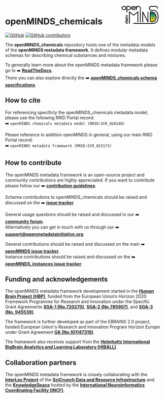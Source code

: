<a href="/img/openMINDS_chemicals_logo_light.png">
  <picture>
    <source media="(prefers-color-scheme: dark)" srcset="/img/openMINDS_chemicals_logo_dark.png">
    <source media="(prefers-color-scheme: light)" srcset="/img/openMINDS_chemicals_logo_light.png">
    <img alt="openMINDS_chemicals metadata model" src="/img/openMINDS_chemicals_logo_light.png" title="Logo created by U. Schlegel, L. Zehl, C. Hagen Blixhavn" align="right" height="70">
  </picture>
</a>

# openMINDS_chemicals

[![GitHub][license-shield]][license-url]
[![GitHub contributors][contributors-shield]][contributors-url]

The **openMINDS_chemicals** repository hosts one of the metadata models of the **openMINDS metadata framework**. It defines modular metadata schemas for describing chemical substances and mixtures.

To generally learn more about the openMINDS metadata framework please go to :arrow_right: [**ReadTheDocs**][docu-url].  
There you can also explore directly the :arrow_right: [**openMINDS_chemicals schema specifications**][docu-chemicals-url].

## How to cite

For referencing specificly the openMINDS_chemicals metadata model, please use the following RRID Portal record:  
:arrow_right:  `openMINDS chemicals metadata model (RRID:SCR_026248)`  

Please reference in addition openMINDS in general, using our main RRID Portal record:  
:arrow_right:  `openMINDS metadata framework (RRID:SCR_023173)`  

## How to contribute

The openMINDS metadata framework is an open-source project and community contributions are highly appreciated. If you want to contribute please follow our :arrow_right: [**contribution guidelines**][contribution-url].

Schema contributions to openMINDS_chemicals should be raised and discussed on the :arrow_right: [**issue tracker**][issuetracker-chemicals]  

General usage questions should be raised and discussed in our :arrow_right: [**community forum**][community-forum].  
Alternatively you can get in touch with us through our :arrow_right: **support@openmetadatainitiative.org**. 

General contributions should be raised and discussed on the main :arrow_right: [**openMINDS issue tracker**][issuetracker-main].  
Instance contributions should be raised and discussed on the :arrow_right: [**openMINDS_instances issue tracker**][issuetracker-instances].

## Funding and acknowledgements

The openMINDS metadata framework development started in the [**Human Brain Project (HBP)**][hbp-website], funded from the European Union’s Horizon 2020 Framework Programme for Research and Innovation under the Specific Grant Agreements [**SGA-1 (No.720270)**][hbp-sga1-doi], [**SGA-2 (No.785907)**][hbp-sga2-doi], and [**SGA-3 (No. 945539)**][hbp-sga3-doi]. 

The framework is further developed as part of the EBRAINS 2.0 project, funded European Union's Research and Innovation Program Horizon Europe under Grant Agreement [**GA (No.101147319)**][ebrains2-doi].

The framework also receives support from the [**Helmholtz International BigBrain Analytics and Learning Laboratory (HIBALL)**][hiball-url].

## Collaboration partners

The openMINDS metadata framework is closely collaborating with the [**InterLex Project**][interlex-dashboard] of the [**SciCrunch Data and Resource Infrastructure**][scicrunch-website] and the [**KnowledgeSpace**][ks-website] hosted by the [**International Neuroinformatics Coordinating Facility (INCF)**][incf-website].


<!-- MARKDOWN LINKS & IMAGES -->
<!-- https://www.markdownguide.org/basic-syntax/#reference-style-links -->
[community-forum]: https://neurostars.org/t/about-the-openminds-category/31428
[contribution-url]: https://openminds-documentation.readthedocs.io/en/latest/shared/contribution_guidelines.html
[contributors-url]: https://github.com/openMetadataInitiative/openMINDS_chemicals/graphs/contributors
[contributors-shield]: https://img.shields.io/github/contributors/openMetadataInitiative/openMINDS_chemicals
[docu-url]: https://openminds-documentation.readthedocs.io
[docu-chemicals-url]: https://openminds-documentation.readthedocs.io/en/v3.0/schema_specifications/chemicals.html
[ebrains2-doi]: https://doi.org/10.3030/101147319
[hiball-url]: https://bigbrainproject.org/hiball.html
[hbp-sga1-doi]: https://doi.org/10.3030/720270
[hbp-sga2-doi]: https://doi.org/10.3030/785907
[hbp-sga3-doi]: https://doi.org/10.3030/945539
[hbp-website]: https://www.humanbrainproject.eu
[incf-website]: https://www.incf.org
[interlex-dashboard]: https://scicrunch.org/scicrunch/interlex/dashboard
[issuetracker-chemicals]: https://github.com/openMetadataInitiative/openMINDS_chemicals/issues
[issuetracker-instances]: https://github.com/openMetadataInitiative/openMINDS_instances/issues
[issuetracker-main]: https://github.com/openMetadataInitiative/openMINDS/issues
[ks-website]: https://knowledge-space.org
[license-url]: https://raw.githubusercontent.com/openMetadataInitiative/openMINDS_chemicals/v1/LICENSE
[license-shield]: https://img.shields.io/github/license/openMetadataInitiative/openMINDS_chemicals
[scicrunch-website]: https://scicrunch.org
